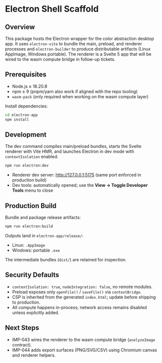 # Electron Shell Scaffold

## Overview
This package hosts the Electron wrapper for the color abstraction desktop app. It uses `electron-vite` to bundle the main, preload, and renderer processes and `electron-builder` to produce distributable artifacts (Linux AppImage, Windows portable). The renderer is a Svelte 5 app that will be wired to the wasm compute bridge in follow-up tickets.

## Prerequisites
- Node.js ≥ 18.20.8
- npm ≥ 9 (pnpm/yarn also work if aligned with the repo tooling)
- `wasm-pack` (only required when working on the wasm compute layer)

Install dependencies:

```bash
cd electron-app
npm install
```

## Development

The dev command compiles main/preload bundles, starts the Svelte renderer with Vite HMR, and launches Electron in dev mode with `contextIsolation` enabled.

```bash
npm run electron:dev
```

- Renderer dev server: http://127.0.0.1:5175 (same port enforced in production build)
- Dev tools: automatically opened; use the **View → Toggle Developer Tools** menu to close

## Production Build

Bundle and package release artifacts:

```bash
npm run electron:build
```

Outputs land in `electron-app/release/`:
- Linux: `.AppImage`
- Windows: portable `.exe`

The intermediate bundles (`dist/`) are retained for inspection.

## Security Defaults
- `contextIsolation: true`, `nodeIntegration: false`, no remote modules.
- Preload exposes only `openFile()` / `saveFile()` via `contextBridge`.
- CSP is inherited from the generated `index.html`; update before shipping to production.
- All compute happens in-process; network access remains disabled unless explicitly added.

## Next Steps
- IMP-043 wires the renderer to the wasm compute bridge (`analyzeImage` contract).
- IMP-044 adds export surfaces (PNG/SVG/CSV) using Chromium canvas and renderer helpers.
